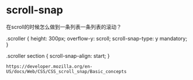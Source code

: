 # scroll-snap

在scroll的时候怎么做到一条列表一条列表的滚动？

.scroller {
height: 300px;
overflow-y: scroll;
scroll-snap-type: y mandatory;
}

.scroller section {
scroll-snap-align: start;
}

`https://developer.mozilla.org/en-US/docs/Web/CSS/CSS_scroll_snap/Basic_concepts`
